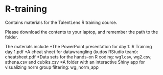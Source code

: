 # R-training
Contains materials for the TalentLens R training course.

Please download the contents to your laptop, and remember the path to the folder.

The materials include
*The PowerPoint presentation for day 1: R Training day 1.pdf 
*A cheat sheet for datawrangling (kudos RStudio team): cheatsheet.pdf
*Data sets for the hands-on R coding: wg1.csv, wg2.csv, athena.csv and cubiks.csv
*A folder with an interactive Shiny app for visualizing norm group filtering: wg_norm_app

